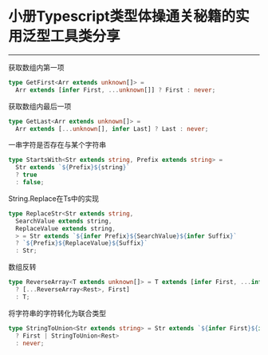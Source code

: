 # 小册Typescript类型体操通关秘籍的实用泛型工具类分享

***

获取数组内第一项
```typescript
type GetFirst<Arr extends unknown[]> = 
  Arr extends [infer First, ...unknown[]] ? First : never;
```

获取数组内最后一项
```typescript
type GetLast<Arr extends unknown[]> = 
  Arr extends [...unknown[], infer Last] ? Last : never;
```

一串字符是否存在与某个字符串
```typescript
type StartsWith<Str extends string, Prefix extends string> =
  Str extends `${Prefix}${string}`
  ? true
  : false;
```

String.Replace在Ts中的实现
```typescript
type ReplaceStr<Str extends string,
  SearchValue extends string,
  ReplaceValue extends string,
  > = Str extends `${infer Prefix}${SearchValue}${infer Suffix}`
  ? `${Prefix}${ReplaceValue}${Suffix}`
  : Str;
```

数组反转
```typescript
type ReverseArray<T extends unknown[]> = T extends [infer First, ...infer Rest]
  ? [...ReverseArray<Rest>, First]
  : T;
```

将字符串的字符转化为联合类型
```typescript
type StringToUnion<Str extends string> = Str extends `${infer First}${infer Rest}`
  ? First | StringToUnion<Rest>
  : never;
```
